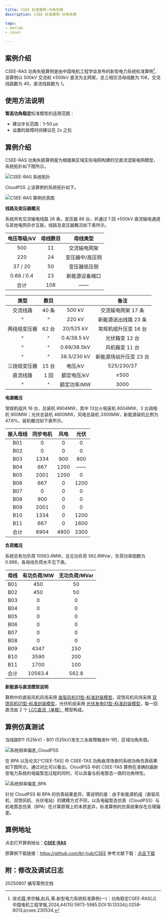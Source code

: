 ```yaml
---
title: CSEE 标准算例-功角失稳
description: CSEE 标准算例-功角失稳

tags:
- emtlab
- cases

---
```


<!-- import DocCardList from '@theme/DocCardList';

<DocCardList /> -->

## 案例介绍
CSEE-RAS 功角失稳算例是由中国电机工程学会发布的新型电力系统标准算例[^CSEE-RAS], 该算例以 500kV 交流和 ±500kV 直流为主网架，总三相交流母线数为 108，交流线路数为 40，直流线路数为 1。


## 使用方法说明
**暂态功角稳定**标准模型的适用范围：
   + 建议步长范围：1–50 μs  
   + 设置的故障时间建议在 2s 之后  

## 算例介绍
CSEE-RAS 功角失稳算例是为根据某区域实际电网构建的交直流混联电网模型，系统拓扑如下图所示。

![CSEE-RAS 系统拓扑](./topology_of_csee_tas_main_grid.png "CSEE-RAS 系统拓扑")

CloudPSS 上该算例的系统拓扑如下。

![CSEE-RAS 算例仿真图](./csee_tas_main_grid_in_cloudpss.png "CSEE-RAS 算例仿真图")

**线路及变压器概况**

系统共有交流输电线路 26 条，变压器 86 台，并通过 1 回 ±500kV 直流输电通道与其他电网异步互联，线路及变压器概况如下表所示。

| 电压等级/kV  | 母线数目 | 母线类型 |
|:------: |:----: |:----------:|
| 500 | 11 | 交流输电网架 |
| 220 | 24 | 变压器中/高压侧 |
| 37 / 20  | 50 | 变压器低压侧 |
| 0.69 / 0.4 | 23| 新能源设备端口 |
| 合计 | 108| —— |

| 类型  | 数目 |   | 备注 |
|:----: |:----:|:---:|:----:|
| 交流线路 | 40 条 | 500 kV | 交流输电网架 17 条 |
| ^ | ^ | 220 kV  | 新能源送出线路 23 条 |
| 两绕组变压器 | 62 台 | 20/525 kV | 常规机组升压变 16 台 |
| ^ | ^ | 0.4/38.5 kV | 光伏箱变 12 台 |
| ^ | ^ | 0.69/38.5kV | 风机箱变 11 台 |
| ^ | ^ | 38.5/230 kV | 新能源场站升压变 23 台 |
| 三绕组变压器 | 15 台 | 电压/kV | 525/230/37 |
| 直流线路 | 1 回 | 额定电压/kV | ±500 |
| ^ | ^ | 额定功率/MW  | 3000 |


**电源概况**

常规机组共 16 台，总装机 8904MW，其中 13台火电装机 8004MW，3 台调相机 900MW；光伏总装机 4800MW，风电总装机 3300MW，新能源装机比例为 47.6%，装机概况如下表所示。

| 接入母线  | 同步电机  |  风电   | 光伏 |
|:------: |:----:|:-------:|:------:|
| B01 | 0  | 0 | 0 |
| B02 | 0  | 0 | 0 |
| B03 | 1334  | 900 | 800 |
| B04 | 667  | 1200 | —— |
| B05 | 2001  | 1200 | 0 |
| B06 | 667  | 0 | 1200 |
| B07 | 0  | 0 | 0 |
| B08 | 900  | 0 | 0 |
| B09 | 2001  | 0 | 0 |
| B10 | 1334  | 0 | 1200 |
| B11 | 667  | 0 | 1600 |
| 合计 | 8904  | 4800 | 3300 |

**负荷概况**

系统总有功负荷 10563.4MW，总无功负荷 562.8MVar，负荷功率因数为 0.998，各母线负荷水平见下表。

| 母线  | 有功负荷/MW | 无功负荷/MVar |
|:------: |:----:|:-------:|
| B01 | 450 | 50 |
| B02 | 450 | 50 |
| B03 | 0 | 0 |
| B04 | 0 | 0 |
| B05 | 0 | 0 |
| B06 | 0 | 0 |
| B07 | 0 | 0 |
| B08 | 0 | 0 |
| B09 | 4347 | 150 |
| B10 | 3590 | 200 |
| B11 | 1700 | 100 |
| 合计 | 10563.4  | 562.8 |

**新能源与直流模型说明**

算例中的直驱风机风场采用 [直驱风机01型-标准封装模型](../../20-wind-power-system/30-wtg_pmsg_f/10-wtg_pmsg_01-avm-stdm-v2/index.md)，双馈风机风场采用 [双馈风机01型-标准封装模型](../../20-wind-power-system/40-wtg_dfig_f/10-wtg_dfig_01-avm-stdm-v1/index.md)，光伏机组采用 [光伏发电01型-标准封装模型](../../30-photovoltaic-power-system/30-pvs_f/10-pvs_01-avm-stdm-v1/index.md)，每一回直流由 2 个 [LCC直流（单极）](../../../../../documents/software/20-emtlab/110-component-library/30-dc-modules/10-dc-electrical-modules/20-DCLine_sp/index.md) 模型构成。



## 算例仿真测试


当线路B11 (525kV) - B01 (525kV)发生三永故障触发N-1时，区域功角失稳。

![系统频率偏差_CloudPSS](./cloudpss_tas.png "系统频率偏差_CloudPSS")

在 BPA 以及论文[^CSEE-TAS] 中 CSEE-TAS 功角崩溃场景的系统功角仿真结果如下图所示。通过对比可以看出，CloudPSS 中的 CSEE-TAS 算例在准确刻画新型电力系统的电磁暂态过程的同时，可以具备与机电暂态一致的功角特性。


![系统频率偏差_BPA](./bpa_tas.png "系统频率偏差_BPA")

针对 CloudPSS 和 BPA 的仿真结果差异，需说明的是：由于新能源机组（直驱风机、双馈风机、光伏电站）的建模方式不同，以及电磁暂态仿真（CloudPSS）与机电暂态仿真（BPA）在计算原理上的本质差异，标准算例的仿真结果存在合理偏差。

## 算例地址
点击打开算例地址：[**CSEE-RAS**](http://cloudpss-calculate.local.ddns.cloudpss.net/model/open-cloudpss/CSEE-RAS-std-v1b1)


[^CSEE-RAS]:徐式蕴,李宗翰,赵兵,等.新型电力系统标准算例(一)：功角稳定CSEE-RAS[J].中国电机工程学报,2024,44(15):5973-5985.DOI:10.13334/j.0258-8013.pcsee.230534.

原算例下载链接：https://github.com/lbl-hub/CSEE
参考文献下载：[点击下载](./_新型电力系统标准算例(一)：功角稳定CSEE-RAS.pdf)

## 附：修改及调试日志
20250807 编写案例文档  